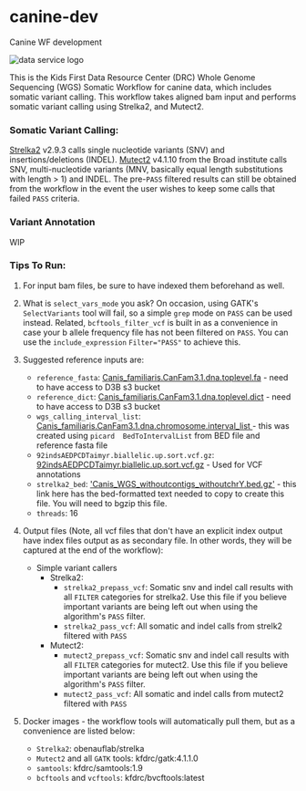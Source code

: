 # canine-dev
Canine WF development

![data service logo](https://encrypted-tbn0.gstatic.com/images?q=tbn:ANd9GcS9BnbvIsTkK3QlSGMDvlgu0tZQJ1q4crMvA-S3fcWfIq6y2d2Y)

This is the Kids First Data Resource Center (DRC) Whole Genome Sequencing (WGS) Somatic Workflow for canine data, which includes somatic variant calling. 
This workflow takes aligned bam input and performs somatic variant calling using Strelka2, and Mutect2.


### Somatic Variant Calling:

[Strelka2](https://github.com/Illumina/strelka) v2.9.3 calls single nucleotide variants (SNV) and insertions/deletions (INDEL).
[Mutect2](https://software.broadinstitute.org/gatk/documentation/tooldocs/4.1.1.0/org_broadinstitute_hellbender_tools_walkers_mutect_Mutect2.php) v4.1.10 from the Broad institute calls SNV, multi-nucleotide variants (MNV, basically equal length substitutions with length > 1) and INDEL.
The pre-`PASS` filtered results can still be obtained from the workflow in the event the user wishes to keep some calls that failed `PASS` criteria.

### Variant Annotation

WIP

### Tips To Run:

1) For input bam files, be sure to have indexed them beforehand as well.

2) What is `select_vars_mode` you ask? On occasion, using GATK's `SelectVariants` tool will fail, so a simple `grep` mode on `PASS` can be used instead.
Related, `bcftools_filter_vcf` is built in as a convenience in case your b allele frequency file has not been filtered on `PASS`.
You can use the `include_expression` `Filter="PASS"` to achieve this.

3) Suggested reference inputs are:

    - `reference_fasta`: [Canis_familiaris.CanFam3.1.dna.toplevel.fa](https://s3.console.aws.amazon.com/s3/object/bix-dev-data-bucket/references/canine-references/Canis_familiaris.CanFam3.1.dna.toplevel.fa?region=us-east-1) - need to have access to D3B  s3 bucket
    - `reference_dict`: [Canis_familiaris.CanFam3.1.dna.toplevel.dict](https://s3.console.aws.amazon.com/s3/object/bix-dev-data-bucket/references/canine-references/Canis_familiaris.CanFam3.1.dna.toplevel.dict?region=us-east-1) - need to have  access to D3B  s3 bucket
    - `wgs_calling_interval_list`: [Canis_familiaris.CanFam3.1.dna.chromosome.interval_list
](https://cavatica.sbgenomics.com/u/d3b-bixu/dev-canine-workflow/files/5e797425e4b09d9acf762d32/) - this was created using `picard  BedToIntervalList` from BED file and reference fasta file
    - `92indsAEDPCDTaimyr.biallelic.up.sort.vcf.gz`: [92indsAEDPCDTaimyr.biallelic.up.sort.vcf.gz](https://bigd.big.ac.cn/dogsdv2/pages/modules/download/vcf.jsp) - Used for VCF annotations
    - `strelka2_bed`: ['Canis_WGS_withoutcontigs_withoutchrY.bed.gz'](https://cavatica.sbgenomics.com/u/d3b-bixu/dev-canine-workflow/files/5e7b9982e4b09d9acf7805d7/) - this link here has the bed-formatted text needed to copy to create this file. You will need to bgzip this file.
     - `threads`: 16

4) Output files (Note, all vcf files that don't have an explicit index output have index files output as as secondary file.  In other words, they will be captured at the end of the workflow):

    - Simple variant callers
        - Strelka2:
            - `strelka2_prepass_vcf`: Somatic snv and indel call results with all `FILTER` categories for strelka2. Use this file if you believe important variants are being left out when using the algorithm's `PASS` filter.
            - `strelka2_pass_vcf`: All somatic and indel calls from strelk2 filtered with `PASS`
        - Mutect2:
            - `mutect2_prepass_vcf`: Somatic snv and indel call results with all `FILTER` categories for mutect2. Use this file if you believe important variants are being left out when using the algorithm's `PASS` filter.
            - `mutect2_pass_vcf`: All somatic and indel calls from mutect2 filtered with `PASS`



5) Docker images - the workflow tools will automatically pull them, but as a convenience are listed below:
    - `Strelka2`: obenauflab/strelka
    - `Mutect2` and all `GATK` tools: kfdrc/gatk:4.1.1.0
    - `samtools`: kfdrc/samtools:1.9
    - `bcftools` and `vcftools`: kfdrc/bvcftools:latest 

